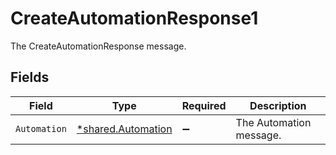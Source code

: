 # CreateAutomationResponse1

The CreateAutomationResponse message.


## Fields

| Field                                                          | Type                                                           | Required                                                       | Description                                                    |
| -------------------------------------------------------------- | -------------------------------------------------------------- | -------------------------------------------------------------- | -------------------------------------------------------------- |
| `Automation`                                                   | [*shared.Automation](../../../pkg/models/shared/automation.md) | :heavy_minus_sign:                                             | The Automation message.                                        |